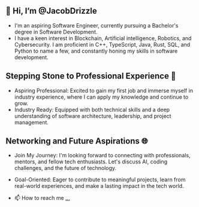 ## 👋 Hi, I’m @JacobDrizzle

- I'm an aspiring Software Engineer, currently pursuing a Bachelor's degree in Software Development.
- I have a keen interest in Blockchain, Artificial intelligence, Robotics, and Cybersecurity. I am proficient in C++, TypeScript, Java, Rust, SQL, and Python to name a few, and constantly honing my skills in software development.

## Stepping Stone to Professional Experience 💼

- Aspiring Professional: Excited to gain my first job and immerse myself in industry experience, where I can apply my knowledge and continue to grow.
- Industry Ready: Equipped with both technical skills and a deep understanding of software architecture, leadership, and project management.

## Networking and Future Aspirations 🌐

- Join My Journey: I'm looking forward to connecting with professionals, mentors, and fellow tech enthusiasts. Let's discuss AI, coding challenges, and the future of technology.
- Goal-Oriented: Eager to contribute to meaningful projects, learn from real-world experiences, and make a lasting impact in the tech world.

- 📫 How to reach me [...](https://twitter.com/Jacob_Drizzle)
